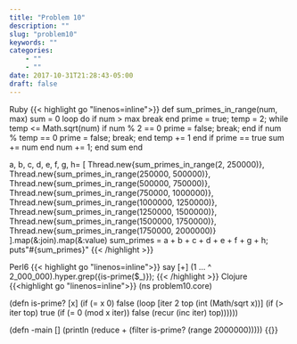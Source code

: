 ```yaml
---
title: "Problem 10"
description: ""
slug: "problem10"
keywords: ""
categories: 
    - ""
    - ""
date: 2017-10-31T21:28:43-05:00
draft: false
---
```

Ruby
{{< highlight go  "linenos=inline">}}
def sum_primes_in_range(num, max)
    sum = 0
    loop do
        if num > max
            break
        end
        prime = true;
        temp = 2;
        while temp <= Math.sqrt(num) 
            if num % 2 == 0
                prime = false;
                break;
            end
            if num % temp == 0
                prime = false;
                break;
            end
            temp += 1
        end
        if prime == true
            sum += num
        end
        num += 1;
    end
    sum
end

a, b, c, d, e, f, g, h= [
    Thread.new{sum_primes_in_range(2, 250000)},
    Thread.new{sum_primes_in_range(250000, 500000)},
    Thread.new{sum_primes_in_range(500000, 750000)},
    Thread.new{sum_primes_in_range(750000, 1000000)},
    Thread.new{sum_primes_in_range(1000000, 1250000)},
    Thread.new{sum_primes_in_range(1250000, 1500000)},
    Thread.new{sum_primes_in_range(1500000, 1750000)},
    Thread.new{sum_primes_in_range(1750000, 2000000)}
].map(&:join).map(&:value)
sum_primes = a + b + c + d + e + f + g + h;
puts"#{sum_primes}"
{{< /highlight >}}

Perl6
{{< highlight go "linenos=inline">}}
say [+] (1 ... ^ 2_000_000).hyper.grep({is-prime($_)});
{{< /highlight >}}
Clojure
{{<highlight go "linenos=inline">}}
(ns problem10.core)

(defn is-prime? 
  [x]
  (if (= x 0) false
  (loop [iter 2 top (int (Math/sqrt x))]
    (if (> iter top)
      true
      (if (= 0 (mod x iter))
        false
(recur (inc iter) top))))))

(defn -main
  []
  (println (reduce + (filter is-prime? (range 2000000)))))
{{</highlight>}}
